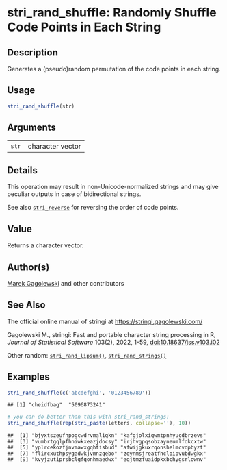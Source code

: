 # stri_rand_shuffle: Randomly Shuffle Code Points in Each String

## Description

Generates a (pseudo)random permutation of the code points in each string.

## Usage

``` r
stri_rand_shuffle(str)
```

## Arguments

|       |                  |
|-------|------------------|
| `str` | character vector |

## Details

This operation may result in non-Unicode-normalized strings and may give peculiar outputs in case of bidirectional strings.

See also [`stri_reverse`](stri_reverse.md) for reversing the order of code points.

## Value

Returns a character vector.

## Author(s)

[Marek Gagolewski](https://www.gagolewski.com/) and other contributors

## See Also

The official online manual of <span class="pkg">stringi</span> at <https://stringi.gagolewski.com/>

Gagolewski M., <span class="pkg">stringi</span>: Fast and portable character string processing in R, *Journal of Statistical Software* 103(2), 2022, 1-59, [doi:10.18637/jss.v103.i02](https://doi.org/10.18637/jss.v103.i02)

Other random: [`stri_rand_lipsum()`](stri_rand_lipsum.md), [`stri_rand_strings()`](stri_rand_strings.md)

## Examples




``` r
stri_rand_shuffle(c('abcdefghi', '0123456789'))
```

```
## [1] "cheidfbag"  "5096873241"
```

``` r
# you can do better than this with stri_rand_strings:
stri_rand_shuffle(rep(stri_paste(letters, collapse=''), 10))
```

```
##  [1] "bjyxtszeufhpogcwdrvmaliqkn" "kafgjolxiqwmtpnhyucdbrzevs"
##  [3] "vumbrtgqlpfhniwkxeazjdocsy" "irjhvgpqsobzayneumlfdkcxtw"
##  [5] "yplrcekozfjnvmawxgqhtisbud" "afwijgkuxrqonshelmcvdpbyzt"
##  [7] "flircxuthpsygadwkjvmnzqebo" "zqynmsjreatfhcloipvubdwgkx"
##  [9] "kvyjzutiprsbclgfqonhmaedwx" "eqjtmzfuaidpkxbchygsrlownv"
```

